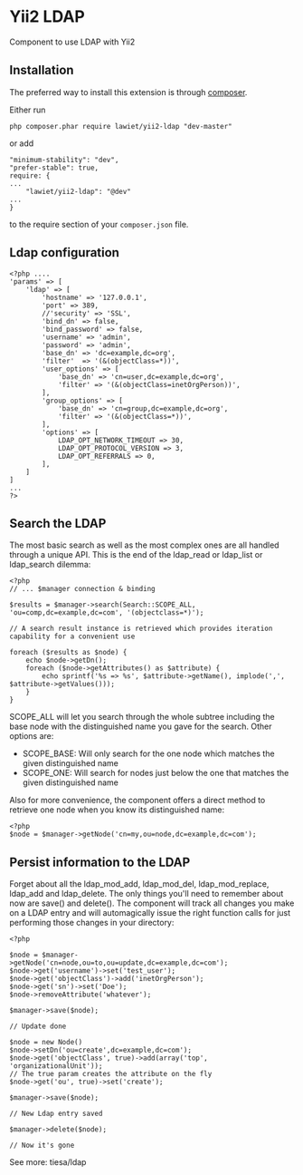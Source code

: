 Yii2 LDAP
==================
Component to use LDAP with Yii2


Installation
------------

The preferred way to install this extension is through [composer](http://getcomposer.org/download/).

Either run

```
php composer.phar require lawiet/yii2-ldap "dev-master"
```

or add

```
"minimum-stability": "dev",
"prefer-stable": true,
require: {
...
    "lawiet/yii2-ldap": "@dev"
...
}
```

to the require section of your `composer.json` file.


Ldap configuration
--------------------

    <?php ....
    'params' => [
        'ldap' => [
            'hostname' => '127.0.0.1',
            'port' => 389,
            //'security' => 'SSL',
            'bind_dn' => false,
            'bind_password' => false,
            'username' => 'admin',
            'password' => 'admin',
            'base_dn' => 'dc=example,dc=org',
            'filter'  => '(&(objectClass=*))',
            'user_options' => [
                'base_dn' => 'cn=user,dc=example,dc=org',
                'filter' => '(&(objectClass=inetOrgPerson))',
            ],
            'group_options' => [
                'base_dn' => 'cn=group,dc=example,dc=org',
                'filter' => '(&(objectClass=*))',
            ],
            'options' => [
                LDAP_OPT_NETWORK_TIMEOUT => 30,
                LDAP_OPT_PROTOCOL_VERSION => 3,
                LDAP_OPT_REFERRALS => 0,
            ],
        ]
    ]
    ...
    ?>
    


Search the LDAP
---------------

The most basic search as well as the most complex ones are all handled through a unique API. This is the end of the
ldap_read or ldap_list or ldap_search dilemma:

    <?php
    // ... $manager connection & binding

    $results = $manager->search(Search::SCOPE_ALL, 'ou=comp,dc=example,dc=com', '(objectclass=*)');

    // A search result instance is retrieved which provides iteration capability for a convenient use

    foreach ($results as $node) {
        echo $node->getDn();
        foreach ($node->getAttributes() as $attribute) {
            echo sprintf('%s => %s', $attribute->getName(), implode(',', $attribute->getValues()));
        }
    }

SCOPE_ALL will let you search through the whole subtree including the base node with the distinguished name
you gave for the search. Other options are:
- SCOPE_BASE: Will only search for the one node which matches the given distinguished name
- SCOPE_ONE: Will search for nodes just below the one that matches the given distinguished name

Also for more convenience, the component offers a direct method to retrieve one node when you know its
distinguished name:

    <?php
    $node = $manager->getNode('cn=my,ou=node,dc=example,dc=com');

Persist information to the LDAP
-------------------------------

Forget about all the ldap_mod_add, ldap_mod_del, ldap_mod_replace, ldap_add and ldap_delete. The only things you'll
need to remember about now are save() and delete(). The component will track all changes you make on a LDAP entry
and will automagically issue the right function calls for just performing those changes in your directory:

    <?php

    $node = $manager->getNode('cn=node,ou=to,ou=update,dc=example,dc=com');
    $node->get('username')->set('test_user');
    $node->get('objectClass')->add('inetOrgPerson');
    $node->get('sn')->set('Doe');
    $node->removeAttribute('whatever');

    $manager->save($node);

    // Update done

    $node = new Node()
    $node->setDn('ou=create',dc=example,dc=com');
    $node->get('objectClass', true)->add(array('top', 'organizationalUnit'));
    // The true param creates the attribute on the fly
    $node->get('ou', true)->set('create');

    $manager->save($node);

    // New Ldap entry saved

    $manager->delete($node);

    // Now it's gone


See more: tiesa/ldap
